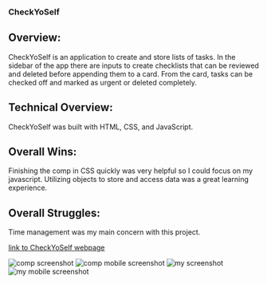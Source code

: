 ### CheckYoSelf

## Overview:
CheckYoSelf is an application to create and store lists of tasks. In the sidebar of the app there are inputs to create checklists that can be reviewed and deleted before appending them to a card. From the card, tasks can be checked off and marked as urgent or deleted completely.

## Technical Overview:
CheckYoSelf was built with HTML, CSS, and JavaScript.

## Overall Wins: 
Finishing the comp in CSS quickly was very helpful so I could focus on my javascript. Utilizing objects to store and access data was a great learning experience.


## Overall Struggles:
Time management was my main concern with this project. 

[link to CheckYoSelf webpage](https://github.com/julianenochs/CheckYoSelf)

![comp screenshot](https://frontend.turing.io/assets/images/projects/check-yo-self/check-yo-self-01.jpg)
![comp mobile screenshot](https://frontend.turing.io/assets/images/projects/check-yo-self/check-yo-self-04.jpg)
![my screenshot](Users/julian/Downloads/checkyodesktop.png)
![my mobile screenshot](Users/julian/Desktop/checkyomobile.png)